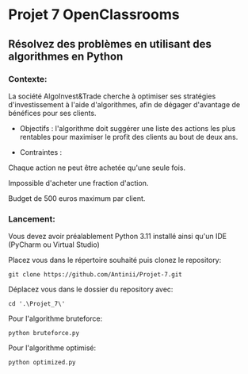 # Projet 7 OpenClassrooms
## Résolvez des problèmes en utilisant des algorithmes en Python

### Contexte:
La société AlgoInvest&Trade cherche à optimiser ses stratégies d'investissement à l'aide d'algorithmes, 
afin de dégager d'avantage de bénéfices pour ses clients.

- Objectifs : l'algorithme doit suggérer une liste des actions les plus rentables pour maximiser le profit des clients au bout de deux ans.


- Contraintes :

Chaque action ne peut être achetée qu'une seule fois.

Impossible d'acheter une fraction d'action.

Budget de 500 euros maximum par client.
### Lancement:
Vous devez avoir préalablement Python 3.11 installé ainsi qu'un IDE (PyCharm ou Virtual Studio)

Placez vous dans le répertoire souhaité puis clonez le repository:
```
git clone https://github.com/Antinii/Projet-7.git
```
Déplacez vous dans le dossier du repository avec:
```
cd '.\Projet_7\'
```
Pour l'algorithme bruteforce:
```
python bruteforce.py
```
Pour l'algorithme optimisé:
```
python optimized.py
```